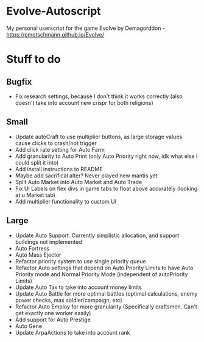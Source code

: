 # Evolve-Autoscript
My personal userscript for the game Evolve by Demagorddon - https://pmotschmann.github.io/Evolve/

# Stuff to do

## Bugfix
* Fix research settings, because I don't think it works correctly (also doesn't take into account new crispr for both religions)

## Small
* Update autoCraft to use multiplier buttons, as large storage values cause clicks to crash/not trigger
* Add click rate setting for Auto Farm
* Add granularity to Auto Print (only Auto Priority right now, idk what else I could split it into)
* Add install instructions to README
* Maybe add sacrifical alter? Never played new mantis yet
* Split Auto Market into Auto Market and Auto Trade
* Fix UI Labels on flex divs in game tabs to float above accurately (looking at u Market tab)
* Add multiplier functionality to custom UI

## Large
* Update Auto Support. Currently simplistic allocation, and support buildings not implemented
* Auto Fortress
* Auto Mass Ejector
* Refactor priority system to use single priority queue
* Refactor Auto settings that depend on Auto Priority Limits to have Auto Priority mode and Normal Priority Mode (independent of autoPriority Limits)
* Update Auto Tax to take into account money limits
* Update Auto Battle for more optimal battles (optimal calculations, enemy power checks, max soldier/campaign, etc)
* Refactor Auto Employ for more granularity (Specifically craftsmen. Can't get exactly one worker easily)
* Add support for Auto Prestige
* Auto Gene
* Update ArpaActions to take into account rank